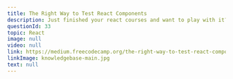 ```yaml
---
title: The Right Way to Test React Components
description: Just finished your react courses and want to play with it? This is the right place to do that.
questionId: 33
topic: React
image: null
video: null
link: https://medium.freecodecamp.org/the-right-way-to-test-react-components-548a4736ab22
linkImage: knowledgebase-main.jpg
text: null
---
```

